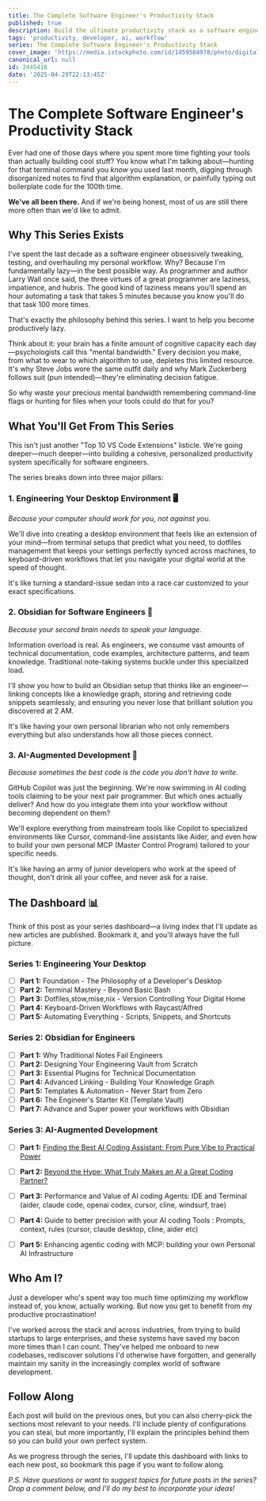 ```yaml
---
title: The Complete Software Engineer's Productivity Stack
published: true
description: Build the ultimate productivity stack as a software engineer — from engineering your desktop to mastering AI coding assistants.
tags: 'productivity, developer, ai, workflow'
series: The Complete Software Engineer's Productivity Stack
cover_image: 'https://media.istockphoto.com/id/1459584978/photo/digital-transformation-concept-high-speed-agile-development.webp?a=1&b=1&s=612x612&w=0&k=20&c=vJJzQgQ9bqvJQcMRYqPDWIh3-xosahltw71UEAyGT7A='
canonical_url: null
id: 2445418
date: '2025-04-29T22:13:45Z'
---
```


# The Complete Software Engineer's Productivity Stack


Ever had one of those days where you spent more time fighting your tools than actually building cool stuff? You know what I'm talking about—hunting for that terminal command you *know* you used last month, digging through disorganized notes to find that algorithm explanation, or painfully typing out boilerplate code for the 100th time.

**We've all been there.** And if we're being honest, most of us are still there more often than we'd like to admit.

## Why This Series Exists

I've spent the last decade as a software engineer obsessively tweaking, testing, and overhauling my personal workflow. Why? Because I'm fundamentally lazy—in the best possible way. As programmer and author Larry Wall once said, the three virtues of a great programmer are laziness, impatience, and hubris. The good kind of laziness means you'll spend an hour automating a task that takes 5 minutes because you know you'll do that task 100 more times.

That's exactly the philosophy behind this series. I want to help you become productively lazy.

Think about it: your brain has a finite amount of cognitive capacity each day—psychologists call this "mental bandwidth." Every decision you make, from what to wear to which algorithm to use, depletes this limited resource. It's why Steve Jobs wore the same outfit daily and why Mark Zuckerberg follows suit (pun intended)—they're eliminating decision fatigue.

So why waste your precious mental bandwidth remembering command-line flags or hunting for files when your tools could do that for you?

## What You'll Get From This Series

This isn't just another "Top 10 VS Code Extensions" listicle. We're going deeper—much deeper—into building a cohesive, personalized productivity system specifically for software engineers.

The series breaks down into three major pillars:

### 1. Engineering Your Desktop Environment 🖥️

*Because your computer should work for you, not against you.*

We'll dive into creating a desktop environment that feels like an extension of your mind—from terminal setups that predict what you need, to dotfiles management that keeps your settings perfectly synced across machines, to keyboard-driven workflows that let you navigate your digital world at the speed of thought.

It's like turning a standard-issue sedan into a race car customized to your exact specifications.

### 2. Obsidian for Software Engineers 📓

*Because your second brain needs to speak your language.*

Information overload is real. As engineers, we consume vast amounts of technical documentation, code examples, architecture patterns, and team knowledge. Traditional note-taking systems buckle under this specialized load.

I'll show you how to build an Obsidian setup that thinks like an engineer—linking concepts like a knowledge graph, storing and retrieving code snippets seamlessly, and ensuring you never lose that brilliant solution you discovered at 2 AM.

It's like having your own personal librarian who not only remembers everything but also understands how all those pieces connect.

### 3. AI-Augmented Development 🤖

*Because sometimes the best code is the code you don't have to write.*

GitHub Copilot was just the beginning. We're now swimming in AI coding tools claiming to be your next pair programmer. But which ones actually deliver? And how do you integrate them into your workflow without becoming dependent on them?

We'll explore everything from mainstream tools like Copilot to specialized environments like Cursor, command-line assistants like Aider, and even how to build your own personal MCP (Master Control Program) tailored to your specific needs.

It's like having an army of junior developers who work at the speed of thought, don't drink all your coffee, and never ask for a raise.

## The Dashboard 📊

Think of this post as your series dashboard—a living index that I'll update as new articles are published. Bookmark it, and you'll always have the full picture.

### Series 1: Engineering Your Desktop
- [ ] **Part 1:** Foundation - The Philosophy of a Developer's Desktop
- [ ] **Part 2:** Terminal Mastery - Beyond Basic Bash
- [ ] **Part 3:** Dotfiles,stow,mise,nix - Version Controlling Your Digital Home
- [ ] **Part 4:** Keyboard-Driven Workflows with Raycast/Alfred
- [ ] **Part 5:** Automating Everything - Scripts, Snippets, and Shortcuts

### Series 2: Obsidian for Engineers
- [ ] **Part 1:** Why Traditional Notes Fail Engineers
- [ ] **Part 2:** Designing Your Engineering Vault from Scratch
- [ ] **Part 3:** Essential Plugins for Technical Documentation
- [ ] **Part 4:** Advanced Linking - Building Your Knowledge Graph
- [ ] **Part 5:** Templates & Automation - Never Start from Zero
- [ ] **Part 6:** The Engineer's Starter Kit (Template Vault)
- [ ] **Part 7:** Advance and Super power your workflows with Obsidian

### Series 3: AI-Augmented Development
- [ ] **Part 1:** [Finding the Best AI Coding Assistant: From Pure Vibe to Practical Power](https://dev.to/stevengonsalvez/finding-the-best-ai-coding-assistant-from-pure-vibe-to-practical-power-bl8)
- [ ] **Part 2:** [Beyond the Hype: What Truly Makes an AI a Great Coding Partner?](https://dev.to/stevengonsalvez/beyond-the-hype-what-truly-makes-an-ai-a-great-coding-partner-2i7c)
- [ ] **Part 3:** Performance and Value of AI coding Agents: IDE and Terminal (aider, claude code, openai codex, cursor, cline, windsurf, trae)
- [ ] **Part 4:** Guide to better precision with your AI coding Tools : Prompts, context, rules (cursor, claude desktop, cline, aider etc)
- [ ] **Part 5:** Enhancing agentic coding with MCP: building your own Personal AI Infrastructure


## Who Am I?

Just a developer who's spent way too much time optimizing my workflow instead of, you know, actually working. But now you get to benefit from my productive procrastination!

I've worked across the stack and across industries, from trying to build startups to large enterprises, and these systems have saved my bacon more times than I can count. They've helped me onboard to new codebases, rediscover solutions I'd otherwise have forgotten, and generally maintain my sanity in the increasingly complex world of software development.

## Follow Along

Each post will build on the previous ones, but you can also cherry-pick the sections most relevant to your needs. I'll include plenty of configurations you can steal, but more importantly, I'll explain the principles behind them so you can build your own perfect system.

As we progress through the series, I'll update this dashboard with links to each new post, so bookmark this page if you want to follow along.

*P.S. Have questions or want to suggest topics for future posts in the series? Drop a comment below, and I'll do my best to incorporate your ideas!*
